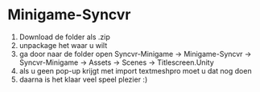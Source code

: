# Minigame-Syncvr

1. Download de folder als .zip
2. unpackage het waar u wilt
3. ga door naar de folder open Syncvr-Minigame -> Minigame-Syncvr -> Syncvr-Minigame -> Assets -> Scenes -> Titlescreen.Unity
4. als u geen pop-up krijgt met import textmeshpro moet u dat nog doen
5. daarna is het klaar veel speel plezier :)
